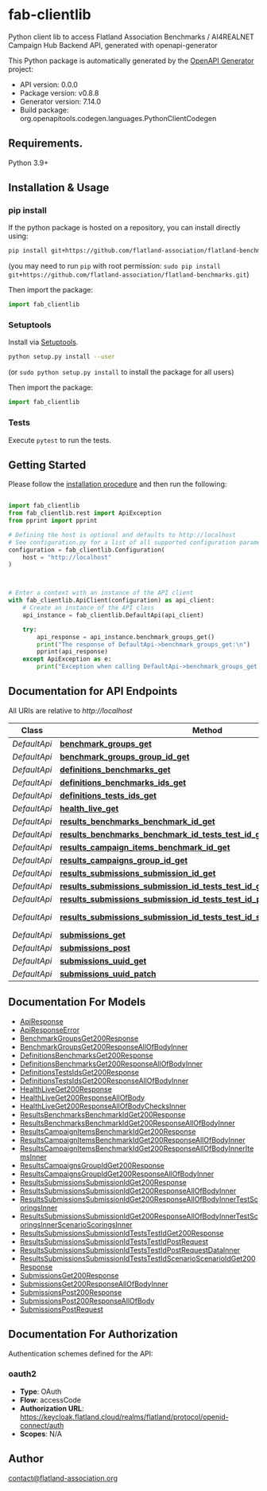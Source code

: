 # fab-clientlib
Python client lib to access Flatland Association Benchmarks / AI4REALNET Campaign Hub Backend API, generated with openapi-generator

This Python package is automatically generated by the [OpenAPI Generator](https://openapi-generator.tech) project:

- API version: 0.0.0
- Package version: v0.8.8
- Generator version: 7.14.0
- Build package: org.openapitools.codegen.languages.PythonClientCodegen

## Requirements.

Python 3.9+

## Installation & Usage
### pip install

If the python package is hosted on a repository, you can install directly using:

```sh
pip install git+https://github.com/flatland-association/flatland-benchmarks.git
```
(you may need to run `pip` with root permission: `sudo pip install git+https://github.com/flatland-association/flatland-benchmarks.git`)

Then import the package:
```python
import fab_clientlib
```

### Setuptools

Install via [Setuptools](http://pypi.python.org/pypi/setuptools).

```sh
python setup.py install --user
```
(or `sudo python setup.py install` to install the package for all users)

Then import the package:
```python
import fab_clientlib
```

### Tests

Execute `pytest` to run the tests.

## Getting Started

Please follow the [installation procedure](#installation--usage) and then run the following:

```python

import fab_clientlib
from fab_clientlib.rest import ApiException
from pprint import pprint

# Defining the host is optional and defaults to http://localhost
# See configuration.py for a list of all supported configuration parameters.
configuration = fab_clientlib.Configuration(
    host = "http://localhost"
)



# Enter a context with an instance of the API client
with fab_clientlib.ApiClient(configuration) as api_client:
    # Create an instance of the API class
    api_instance = fab_clientlib.DefaultApi(api_client)

    try:
        api_response = api_instance.benchmark_groups_get()
        print("The response of DefaultApi->benchmark_groups_get:\n")
        pprint(api_response)
    except ApiException as e:
        print("Exception when calling DefaultApi->benchmark_groups_get: %s\n" % e)

```

## Documentation for API Endpoints

All URIs are relative to *http://localhost*

Class | Method | HTTP request | Description
------------ | ------------- | ------------- | -------------
*DefaultApi* | [**benchmark_groups_get**](docs/DefaultApi.md#benchmark_groups_get) | **GET** /benchmark-groups | 
*DefaultApi* | [**benchmark_groups_group_id_get**](docs/DefaultApi.md#benchmark_groups_group_id_get) | **GET** /benchmark-groups/{group_id} | 
*DefaultApi* | [**definitions_benchmarks_get**](docs/DefaultApi.md#definitions_benchmarks_get) | **GET** /definitions/benchmarks/ | 
*DefaultApi* | [**definitions_benchmarks_ids_get**](docs/DefaultApi.md#definitions_benchmarks_ids_get) | **GET** /definitions/benchmarks/{ids} | 
*DefaultApi* | [**definitions_tests_ids_get**](docs/DefaultApi.md#definitions_tests_ids_get) | **GET** /definitions/tests/{ids} | 
*DefaultApi* | [**health_live_get**](docs/DefaultApi.md#health_live_get) | **GET** /health/live | 
*DefaultApi* | [**results_benchmarks_benchmark_id_get**](docs/DefaultApi.md#results_benchmarks_benchmark_id_get) | **GET** /results/benchmarks/{benchmark_id} | 
*DefaultApi* | [**results_benchmarks_benchmark_id_tests_test_id_get**](docs/DefaultApi.md#results_benchmarks_benchmark_id_tests_test_id_get) | **GET** /results/benchmarks/{benchmark_id}/tests/{test_id} | 
*DefaultApi* | [**results_campaign_items_benchmark_id_get**](docs/DefaultApi.md#results_campaign_items_benchmark_id_get) | **GET** /results/campaign-items/{benchmark_id} | 
*DefaultApi* | [**results_campaigns_group_id_get**](docs/DefaultApi.md#results_campaigns_group_id_get) | **GET** /results/campaigns/{group_id} | 
*DefaultApi* | [**results_submissions_submission_id_get**](docs/DefaultApi.md#results_submissions_submission_id_get) | **GET** /results/submissions/{submission_id} | 
*DefaultApi* | [**results_submissions_submission_id_tests_test_id_get**](docs/DefaultApi.md#results_submissions_submission_id_tests_test_id_get) | **GET** /results/submissions/{submission_id}/tests/{test_id} | 
*DefaultApi* | [**results_submissions_submission_id_tests_test_id_post**](docs/DefaultApi.md#results_submissions_submission_id_tests_test_id_post) | **POST** /results/submissions/{submission_id}/tests/{test_id} | 
*DefaultApi* | [**results_submissions_submission_id_tests_test_id_scenario_scenario_id_get**](docs/DefaultApi.md#results_submissions_submission_id_tests_test_id_scenario_scenario_id_get) | **GET** /results/submissions/{submission_id}/tests/{test_id}/scenario/{scenario_id} | 
*DefaultApi* | [**submissions_get**](docs/DefaultApi.md#submissions_get) | **GET** /submissions | 
*DefaultApi* | [**submissions_post**](docs/DefaultApi.md#submissions_post) | **POST** /submissions | 
*DefaultApi* | [**submissions_uuid_get**](docs/DefaultApi.md#submissions_uuid_get) | **GET** /submissions/{uuid} | 
*DefaultApi* | [**submissions_uuid_patch**](docs/DefaultApi.md#submissions_uuid_patch) | **PATCH** /submissions/{uuid} | 


## Documentation For Models

 - [ApiResponse](docs/ApiResponse.md)
 - [ApiResponseError](docs/ApiResponseError.md)
 - [BenchmarkGroupsGet200Response](docs/BenchmarkGroupsGet200Response.md)
 - [BenchmarkGroupsGet200ResponseAllOfBodyInner](docs/BenchmarkGroupsGet200ResponseAllOfBodyInner.md)
 - [DefinitionsBenchmarksGet200Response](docs/DefinitionsBenchmarksGet200Response.md)
 - [DefinitionsBenchmarksGet200ResponseAllOfBodyInner](docs/DefinitionsBenchmarksGet200ResponseAllOfBodyInner.md)
 - [DefinitionsTestsIdsGet200Response](docs/DefinitionsTestsIdsGet200Response.md)
 - [DefinitionsTestsIdsGet200ResponseAllOfBodyInner](docs/DefinitionsTestsIdsGet200ResponseAllOfBodyInner.md)
 - [HealthLiveGet200Response](docs/HealthLiveGet200Response.md)
 - [HealthLiveGet200ResponseAllOfBody](docs/HealthLiveGet200ResponseAllOfBody.md)
 - [HealthLiveGet200ResponseAllOfBodyChecksInner](docs/HealthLiveGet200ResponseAllOfBodyChecksInner.md)
 - [ResultsBenchmarksBenchmarkIdGet200Response](docs/ResultsBenchmarksBenchmarkIdGet200Response.md)
 - [ResultsBenchmarksBenchmarkIdGet200ResponseAllOfBodyInner](docs/ResultsBenchmarksBenchmarkIdGet200ResponseAllOfBodyInner.md)
 - [ResultsCampaignItemsBenchmarkIdGet200Response](docs/ResultsCampaignItemsBenchmarkIdGet200Response.md)
 - [ResultsCampaignItemsBenchmarkIdGet200ResponseAllOfBodyInner](docs/ResultsCampaignItemsBenchmarkIdGet200ResponseAllOfBodyInner.md)
 - [ResultsCampaignItemsBenchmarkIdGet200ResponseAllOfBodyInnerItemsInner](docs/ResultsCampaignItemsBenchmarkIdGet200ResponseAllOfBodyInnerItemsInner.md)
 - [ResultsCampaignsGroupIdGet200Response](docs/ResultsCampaignsGroupIdGet200Response.md)
 - [ResultsCampaignsGroupIdGet200ResponseAllOfBodyInner](docs/ResultsCampaignsGroupIdGet200ResponseAllOfBodyInner.md)
 - [ResultsSubmissionsSubmissionIdGet200Response](docs/ResultsSubmissionsSubmissionIdGet200Response.md)
 - [ResultsSubmissionsSubmissionIdGet200ResponseAllOfBodyInner](docs/ResultsSubmissionsSubmissionIdGet200ResponseAllOfBodyInner.md)
 - [ResultsSubmissionsSubmissionIdGet200ResponseAllOfBodyInnerTestScoringsInner](docs/ResultsSubmissionsSubmissionIdGet200ResponseAllOfBodyInnerTestScoringsInner.md)
 - [ResultsSubmissionsSubmissionIdGet200ResponseAllOfBodyInnerTestScoringsInnerScenarioScoringsInner](docs/ResultsSubmissionsSubmissionIdGet200ResponseAllOfBodyInnerTestScoringsInnerScenarioScoringsInner.md)
 - [ResultsSubmissionsSubmissionIdTestsTestIdGet200Response](docs/ResultsSubmissionsSubmissionIdTestsTestIdGet200Response.md)
 - [ResultsSubmissionsSubmissionIdTestsTestIdPostRequest](docs/ResultsSubmissionsSubmissionIdTestsTestIdPostRequest.md)
 - [ResultsSubmissionsSubmissionIdTestsTestIdPostRequestDataInner](docs/ResultsSubmissionsSubmissionIdTestsTestIdPostRequestDataInner.md)
 - [ResultsSubmissionsSubmissionIdTestsTestIdScenarioScenarioIdGet200Response](docs/ResultsSubmissionsSubmissionIdTestsTestIdScenarioScenarioIdGet200Response.md)
 - [SubmissionsGet200Response](docs/SubmissionsGet200Response.md)
 - [SubmissionsGet200ResponseAllOfBodyInner](docs/SubmissionsGet200ResponseAllOfBodyInner.md)
 - [SubmissionsPost200Response](docs/SubmissionsPost200Response.md)
 - [SubmissionsPost200ResponseAllOfBody](docs/SubmissionsPost200ResponseAllOfBody.md)
 - [SubmissionsPostRequest](docs/SubmissionsPostRequest.md)


<a id="documentation-for-authorization"></a>
## Documentation For Authorization


Authentication schemes defined for the API:
<a id="oauth2"></a>
### oauth2

- **Type**: OAuth
- **Flow**: accessCode
- **Authorization URL**: https://keycloak.flatland.cloud/realms/flatland/protocol/openid-connect/auth
- **Scopes**: N/A


## Author

contact@flatland-association.org


